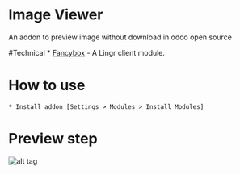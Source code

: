 # Image Viewer
An addon to preview image without download in odoo open source

#Technical
    * [Fancybox](http://fancybox.net) - A Lingr client module.
    
# How to use
    * Install addon [Settings > Modules > Install Modules]

# Preview step
![alt tag](https://raw.githubusercontent.com/pquochoang2007/view_inbox_image/master/image_viewer/readme/result.png)
